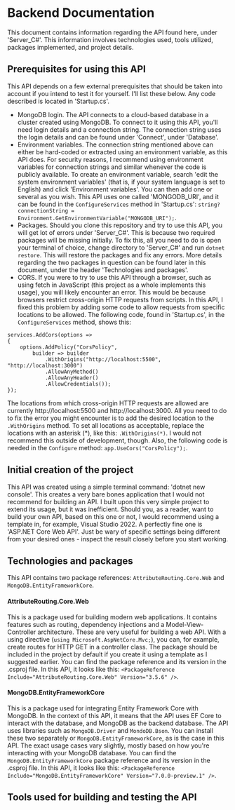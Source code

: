 Backend Documentation
===================
This document contains information regarding the API found here, under 'Server_C#'. This information involves technologies used, tools utilized, packages implemented, and project details.

Prerequisites for using this API
---------------------------------
This API depends on a few external prerequisites that should be taken into account if you intend to test it for yourself. I'll list these below. Any code described is located in 'Startup.cs'.
* MongoDB login. The API connects to a cloud-based database in a cluster created using MongoDB. To connect to it using this API, you'll need login details and a connection string. The connection string uses the login details and can be found under 'Connect', under 'Database'.
* Environment variables. The connection string mentioned above can either be hard-coded or extracted using an environment variable, as this API does. For security reasons, I recommend using environment variables for connection strings and similar whenever the code is publicly available. To create an environment variable, search 'edit the system environment variables' (that is, if your system language is set to English) and click 'Environment variables'. You can then add one or several as you wish. This API uses one called 'MONGODB_URI', and it can be found in the `ConfigureServices` method in 'Startup.cs': `string? connectionString = Environment.GetEnvironmentVariable("MONGODB_URI");`.
* Packages. Should you clone this repository and try to use this API, you will get lot of errors under 'Server_C#'. This is because two required packages will be missing initially. To fix this, all you need to do is open your terminal of choice, change directory to 'Server_C#' and run `dotnet restore`. This will restore the packages and fix any errors. More details regarding the two packages in question can be found later in this document, under the header 'Technologies and packages'.
* CORS. If you were to try to use this API through a browser, such as using fetch in JavaScript (this project as a whole implements this usage), you will likely encounter an error. This would be because browsers restrict cross-origin HTTP requests from scripts. In this API, I fixed this problem by adding some code to allow requests from specific locations to be allowed. The following code, found in 'Startup.cs', in the `ConfigureServices` method, shows this:
```
services.AddCors(options => 
{
    options.AddPolicy("CorsPolicy",
        builder => builder
            .WithOrigins("http://localhost:5500", "http://localhost:3000")
            .AllowAnyMethod()
            .AllowAnyHeader()
            .AllowCredentials());
});
```
The locations from which cross-origin HTTP requests are allowed are currently http://localhost:5500 and http://localhost:3000. All you need to do to fix the error you might encounter is to add the desired location to the `.WithOrigins` method. To set all locations as acceptable, replace the locations with an asterisk (*), like this: `.WithOrigins(*)`. I would not recommend this outside of development, though. Also, the following code is needed in the `Configure` method: `app.UseCors("CorsPolicy");`.

Initial creation of the project
---------------------------------
This API was created using a simple terminal command: 'dotnet new console'. This creates a very bare bones application that I would not recommend for building an API. I built upon this very simple project to extend its usage, but it was inefficient. Should you, as a reader, want to build your own API, based on this one or not, I would recommend using a template in, for example, Visual Studio 2022. A perfectly fine one is 'ASP.NET Core Web API'. Just be wary of specific settings being different from your desired ones - inspect the result closely before you start working.

Technologies and packages
----------------------------
This API contains two package references: `AttributeRouting.Core.Web` and `MongoDB.EntityFrameworkCore`. 

#### AttributeRouting.Core.Web
This is a package used for building modern web applications. It contains features such as routing, dependency injections and a Model-View-Controller architecture. These are very useful for building a web API. With a using directive (`using Microsoft.AspNetCore.Mvc;`), you can, for example, create routes for HTTP GET in a controller class. The package should be included in the project by default if you create it using a template as I suggested earlier. You can find the package reference and its version in the .csproj file. In this API, it looks like this: `<PackageReference Include="AttributeRouting.Core.Web" Version="3.5.6" />`.

#### MongoDB.EntityFrameworkCore
This is a package used for integrating Entity Framework Core with MongoDB. In the context of this API, it means that the API uses EF Core to interact with the database, and MongoDB as the backend database. The API uses libraries such as `MongoDB.Driver` and `MondoDB.Bson`. You can install these two separately or `MongoDB.EntityFrameworkCore`, as is the case in this API. The exact usage cases vary slightly, mostly based on how you're interacting with your MongoDB database. You can find the `MongoDB.EntityFrameworkCore` package reference and its version in the .csproj file. In this API, it looks like this: `<PackageReference Include="MongoDB.EntityFrameworkCore" Version="7.0.0-preview.1" />`.

Tools used for building and testing the API
----------------------------------------------
